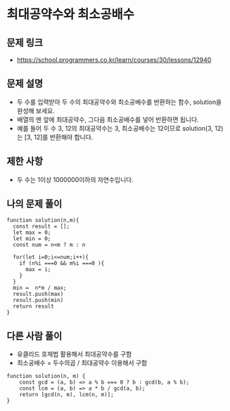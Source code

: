 # 최대공약수와 최소공배수

## 문제 링크 

- https://school.programmers.co.kr/learn/courses/30/lessons/12940

## 문제 설명 

- 두 수를 입력받아 두 수의 최대공약수와 최소공배수를 반환하는 함수, solution을 완성해 보세요.
- 배열의 맨 앞에 최대공약수, 그다음 최소공배수를 넣어 반환하면 됩니다.
- 예를 들어 두 수 3, 12의 최대공약수는 3, 최소공배수는 12이므로 solution(3, 12)는 [3, 12]를 반환해야 합니다.

## 제한 사항

- 두 수는 1이상 1000000이하의 자연수입니다.

## 나의 문제 풀이

```Js
function solution(n,m){
  const result = [];
  let max = 0;
  let min = 0;
  const num = n<m ? m : n
  
  for(let i=0;i<=num;i++){
    if (n%i ===0 && m%i ===0 ){
      max = i;
    }
  }
  min =  n*m / max;
  result.push(max)
  result.push(min)
  return result
}
```
## 다른 사람 풀이
- 유클리드 호제법 활용해서 최대공약수를 구함
- 최소공배수 = 두수의곱 / 최대공약수 이용해서 구함

```Js
function solution(n, m) {
    const gcd = (a, b) => a % b === 0 ? b : gcd(b, a % b);
    const lcm = (a, b) => a * b / gcd(a, b);
    return [gcd(n, m), lcm(n, m)];
}
```
